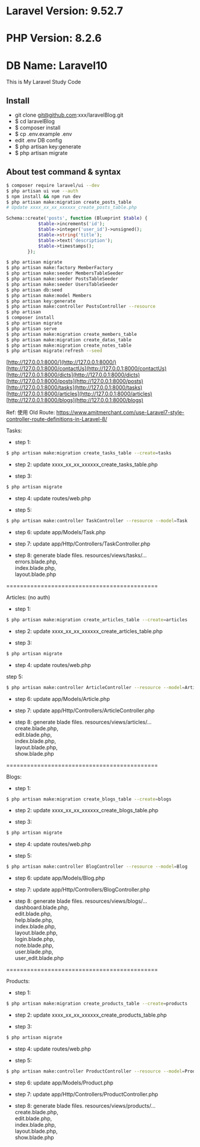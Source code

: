 # Laravel Version: 9.52.7  
# PHP Version: 8.2.6  
# DB Name: Laravel10  

This is My Laravel Study Code

## Install

- git clone git@github.com:xxx/laravelBlog.git
- $ cd laravelBlog
- $ composer install
- $ cp .env.example .env
- edit .env DB config
- $ php artisan key:generate
- $ php artisan migrate

## About test command & syntax

```bash
$ composer require laravel/ui --dev
$ php artisan ui vue --auth
$ npm install && npm run dev
$ php artisan make:migration create_posts_table
# Update xxxx_xx_xx_xxxxxx_create_posts_table.php
```

```php
Schema::create('posts', function (Blueprint $table) {
            $table->increments('id');
            $table->integer('user_id')->unsigned();
            $table->string('title');
            $table->text('description');
            $table->timestamps();
        });
```

```bash
$ php artisan migrate
$ php artisan make:factory MemberFactory
$ php artisan make:seeder MembersTableSeeder
$ php artisan make:seeder PostsTableSeeder
$ php artisan make:seeder UsersTableSeeder
$ php artisan db:seed
$ php artisan make:model Members
$ php artisan key:generate
$ php artisan make:controller PostsController --resource
$ php artisan 
$ composer install
$ php artisan migrate
$ php artisan serve
$ php artisan make:migration create_members_table
$ php artisan make:migration create_datas_table
$ php artisan make:migration create_notes_table
$ php artisan migrate:refresh --seed
```

[http://127.0.0.1:8000/](http://127.0.0.1:8000/)  
[http://127.0.0.1:8000/contactUs](http://127.0.0.1:8000/contactUs)  
[http://127.0.0.1:8000/dicts](http://127.0.0.1:8000/dicts)  
[http://127.0.0.1:8000/posts](http://127.0.0.1:8000/posts)  
[http://127.0.0.1:8000/tasks](http://127.0.0.1:8000/tasks)  
[http://127.0.0.1:8000/articles](http://127.0.0.1:8000/articles)  
[http://127.0.0.1:8000/blogs](http://127.0.0.1:8000/blogs)  


Ref:
使用 Old Route:
https://www.amitmerchant.com/use-Laravel7-style-controller-route-definitions-in-Laravel-8/


Tasks:

- step 1:
```bash
$ php artisan make:migration create_tasks_table --create=tasks
```

- step 2:
update xxxx_xx_xx_xxxxxx_create_tasks_table.php

- step 3:
```bash
$ php artisan migrate
```

- step 4:
update routes/web.php

- step 5:
```bash
$ php artisan make:controller TaskController --resource --model=Task
```
- step 6:
update app/Models/Task.php

- step 7:
update app/Http/Controllers/TaskController.php

- step 8:
generate blade files. resources/views/tasks/...  
errors.blade.php,  
index.blade.php,  
layout.blade.php  

============================================

Articles: (no auth)

- step 1:
```bash
$ php artisan make:migration create_articles_table --create=articles
```

- step 2:
update xxxx_xx_xx_xxxxxx_create_articles_table.php

- step 3:
```bash
$ php artisan migrate
```

- step 4:
update routes/web.php

step 5:
```bash
$ php artisan make:controller ArticleController --resource --model=Article
```

- step 6:
update app/Models/Article.php

- step 7:
update app/Http/Controllers/ArticleController.php

- step 8:
generate blade files. resources/views/articles/...  
create.blade.php,  
edit.blade.php,  
index.blade.php,  
layout.blade.php,  
show.blade.php  

============================================

Blogs:

- step 1:
```bash
$ php artisan make:migration create_blogs_table --create=blogs
```

- step 2:
update xxxx_xx_xx_xxxxxx_create_blogs_table.php

- step 3:
```bash
$ php artisan migrate
```

- step 4:
update routes/web.php

- step 5:
```bash
$ php artisan make:controller BlogController --resource --model=Blog
```

- step 6:
update app/Models/Blog.php

- step 7:
update app/Http/Controllers/BlogController.php

- step 8:
generate blade files. resources/views/blogs/...  
dashboard.blade.php,  
edit.blade.php,  
help.blade.php,  
index.blade.php,  
layout.blade.php,  
login.blade.php,  
note.blade.php,  
user.blade.php,  
user_edit.blade.php  

============================================

Products:

- step 1:
```bash
$ php artisan make:migration create_products_table --create=products
```

- step 2:
update xxxx_xx_xx_xxxxxx_create_products_table.php

- step 3:
```bash
$ php artisan migrate
```

- step 4:
update routes/web.php

- step 5:
```bash
$ php artisan make:controller ProductController --resource --model=Product
```

- step 6:
update app/Models/Product.php

- step 7:
update app/Http/Controllers/ProductController.php

- step 8:
generate blade files. resources/views/products/...  
create.blade.php,  
edit.blade.php,  
index.blade.php,  
layout.blade.php,  
show.blade.php  
